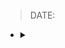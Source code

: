 <style> 
.imgBox{
  display: flex; 
  flex-direction: column; 
  margin: 5%; 
  justify-content: center;
  border: 2px solid black;
}
</style>

<!--  style  -->

###### <!-- ref -->

<!-- ref -->

> DATE:

<!--  -->

- <details close>
  <summary></summary>

  </details>

